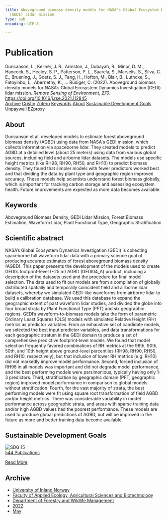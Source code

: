 ```yaml
---
title: Aboveground biomass density models for NASA's Global Ecosystem Dynamics Investigation
  (GEDI) lidar mission
type: pub
encoding: UTF-8

---
```

<h1>Publication</h1>
<article id="csl-bib-container-9L3PMJ8D" class="csl-bib-container">
  <div class="csl-bib-body"> <div class="csl-entry">Duncanson, L., Kellner, J. R., Armston, J., Dubayah, R., Minor, D. M., Hancock, S., Healey, S. P., Patterson, P. L., Saarela, S., Marselis, S., Silva, C. E., Bruening, J., Goetz, S. J., Tang, H., Hofton, M., Blair, B., Luthcke, S., Fatoyinbo, L., Abernethy, K., … Rüdiger, C. (2022). Aboveground biomass density models for NASA’s Global Ecosystem Dynamics Investigation (GEDI) lidar mission. <i>Remote Sensing of Environment</i>, <i>270</i>. <a href="https://doi.org/10.1016/j.rse.2021.112845">https://doi.org/10.1016/j.rse.2021.112845</a></div> </div>
  <div class="csl-bib-buttons">
    <a href="#taxonomy-article-9L3PMJ8D" alt="archive" class="csl-bib-button">Archive</a>
    <a href="https://app.cristin.no/results/show.jsf?id=2023795" alt="Cristin" class="csl-bib-button">Cristin</a>
    <a href="http://zotero.org/groups/5881554/items/9L3PMJ8D" alt="Zotero" class="csl-bib-button">Zotero</a>
    <a href="#keywords-article-9L3PMJ8D" alt="keywords" class="csl-bib-button">Keywords</a>
    <a href="#about-article-9L3PMJ8D" alt="about_pub" class="csl-bib-button">About</a>
    <a href="#sdg-article-9L3PMJ8D" alt="sdg" class="csl-bib-button">Sustainable Development Goals</a>
    <a href="https://doi.org/10.1016/j.rse.2021.112845" alt="Unpaywall" class="csl-bib-button">Unpaywall</a>
    <a href="https://doi.org/10.1016/j.rse.2021.112845" alt="EZproxy" class="csl-bib-button">EZproxy</a>
  </div>
  <div id="csl-bib-meta-container-9L3PMJ8D"></div>
</article>
<div id="csl-bib-meta-9L3PMJ8D" class="csl-bib-meta">
  <article id="about-article-9L3PMJ8D" class="about_pub-article">
    <h1>About</h1>
    Duncanson et al. developed models to estimate forest aboveground biomass density (AGBD) using data from NASA's GEDI mission, which collects information via spaceborne lidar. They created models to predict AGBD at a detailed level (about 25 meters) using data from various global sources, including field and airborne lidar datasets. The models use specific height metrics (like RH98, RH90, RH50, and RH10) to predict biomass density. They found that simpler models with fewer predictors worked best and that dividing the data by plant type and geographic region improved accuracy. These models help scientists understand forest biomass globally, which is important for tracking carbon storage and assessing ecosystem health. Future improvements are expected as more data becomes available.
  </article>
  <article id="keywords-article-9L3PMJ8D" class="keywords-article">
    <h1>Keywords</h1>
    Aboveground Biomass Density, GEDI Lidar Mission, Forest Biomass Estimation, Waveform Lidar, Plant Functional Type, Geographic Stratification
  </article>
  <article id="abstract-article-9L3PMJ8D" class="abstract-article">
    <h1>Scientific abstract</h1>
    NASA’s Global Ecosystem Dynamics Investigation (GEDI) is collecting spaceborne full waveform lidar data with a primary science goal of producing accurate estimates of forest aboveground biomass density (AGBD). This paper presents the development of the models used to create GEDI’s footprint-level (~25 m) AGBD (GEDI04_A) product, including a description of the datasets used and the procedure for final model selection. The data used to fit our models are from a compilation of globally distributed spatially and temporally coincident field and airborne lidar datasets, whereby we simulated GEDI-like waveforms from airborne lidar to build a calibration database. We used this database to expand the geographic extent of past waveform lidar studies, and divided the globe into four broad strata by Plant Functional Type (PFT) and six geographic regions. GEDI’s waveform-to-biomass models take the form of parametric Ordinary Least Squares (OLS) models with simulated Relative Height (RH) metrics as predictor variables. From an exhaustive set of candidate models, we selected the best input predictor variables, and data transformations for each geographic stratum in the GEDI domain to produce a set of comprehensive predictive footprint-level models. We found that model selection frequently favored combinations of RH metrics at the 98th, 90th, 50th, and 10th height above ground-level percentiles (RH98, RH90, RH50, and RH10, respectively), but that inclusion of lower RH metrics (e.g. RH10) did not markedly improve model performance. Second, forced inclusion of RH98 in all models was important and did not degrade model performance, and the best performing models were parsimonious, typically having only 1-3 predictors. Third, stratification by geographic domain (PFT, geographic region) improved model performance in comparison to global models without stratification. Fourth, for the vast majority of strata, the best performing models were fit using square root transformation of field AGBD and/or height metrics. There was considerable variability in model performance across geographic strata, and areas with sparse training data and/or high AGBD values had the poorest performance. These models are used to produce global predictions of AGBD, but will be improved in the future as more and better training data become available.
  </article>
  <article id="sdg-article-9L3PMJ8D" class="sdg-article">
    <h1>Sustainable Development Goals</h1>
    <div class="sdg-container"><div id="sdg15" class="sdg">
        <img src="{{< params subfolder >}}images/sdg/sdg15_en.png" class="image" alt="SDG 15">
        <div class="sdg-overlay">
          <a href="{{< params subfolder >}}en/archive/?sdg=15#archive" class="sdg-publication-count"><span>544</span> Publications</a>
          <p><a href="https://sdgs.un.org/goals/goal15" class="sdg-read-more">Read More</a></p>
        </div>
      </div></div>
  </article>
  <article id="taxonomy-article-9L3PMJ8D" class="taxonomy-article">
    <h1>Archive</h1>
    <ul>
      <li><a href="{{< params subfolder >}}en/archive/?key=3DCRN523">University of Inland Norway</a></li>
      <li><a href="{{< params subfolder >}}en/archive/?key=T77LXH6D">Faculty of Applied Ecology, Agricultural Sciences and Biotechnology</a></li>
      <li><a href="{{< params subfolder >}}en/archive/?key=7TRARPE3">Department of Forestry and Wildlife Management</a></li>
      <li><a href="{{< params subfolder >}}en/archive/?key=H9K9UC39">2022</a></li>
      <li><a href="{{< params subfolder >}}en/archive/?key=YAL942HZ">May</a></li>
    </ul>
  </article>
</div>
